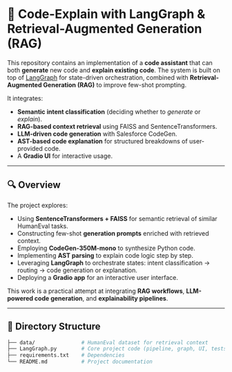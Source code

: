 # 🧠 Code-Explain with LangGraph & Retrieval-Augmented Generation (RAG)

This repository contains an implementation of a **code assistant** that can both **generate** new code and **explain existing code**. The system is built on top of [LangGraph](https://python.langchain.com/docs/langgraph) for state-driven orchestration, combined with **Retrieval-Augmented Generation (RAG)** to improve few-shot prompting.  

It integrates:
- **Semantic intent classification** (deciding whether to *generate* or *explain*).
- **RAG-based context retrieval** using FAISS and SentenceTransformers.
- **LLM-driven code generation** with Salesforce CodeGen.
- **AST-based code explanation** for structured breakdowns of user-provided code.
- A **Gradio UI** for interactive usage.

---

## 🔍 Overview

The project explores:

- Using **SentenceTransformers + FAISS** for semantic retrieval of similar HumanEval tasks.  
- Constructing few-shot **generation prompts** enriched with retrieved context.  
- Employing **CodeGen-350M-mono** to synthesize Python code.  
- Implementing **AST parsing** to explain code logic step by step.  
- Leveraging **LangGraph** to orchestrate states: intent classification → routing → code generation or explanation.  
- Deploying a **Gradio app** for an interactive user interface.  

This work is a practical attempt at integrating **RAG workflows**, **LLM-powered code generation**, and **explainability pipelines**.

---

## 📁 Directory Structure

```bash
├── data/               # HumanEval dataset for retrieval context
├── LangGraph.py        # Core project code (pipeline, graph, UI, tests)
├── requirements.txt    # Dependencies
└── README.md           # Project documentation
